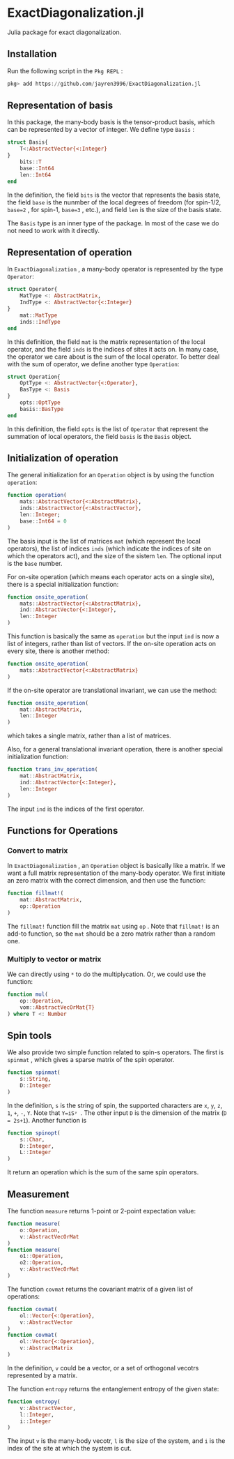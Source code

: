 # ExactDiagonalization.jl
 Julia package for exact diagonalization.

## Installation

Run the following script in the ```Pkg REPL``` :

```julia
pkg> add https://github.com/jayren3996/ExactDiagonalization.jl
```

## Representation of basis

In this package, the many-body basis is the tensor-product basis, which can be represented by a vector of integer. We define type `Basis` :

```julia
struct Basis{
    T<:AbstractVector{<:Integer}
}
    bits::T
    base::Int64
    len::Int64
end
```

In the definition, the field `bits` is the vector that represents the basis state, the field `base` is the nunmber of the local degrees of freedom (for spin-1/2, `base=2` , for spin-1, `base=3` , etc.), and field `len` is the size of the basis state.

The `Basis` type is an inner type of the package. In most of the case we do not need to work with it directly.

## Representation of operation

In `ExactDiagonalization` , a many-body operator is represented by the type `Operator`:

```julia
struct Operator{
    MatType <: AbstractMatrix, 
    IndType <: AbstractVector{<:Integer}
}
    mat::MatType
    inds::IndType
end
```

In this definition,  the field `mat` is the matrix representation of the local operator, and the field `inds` is the indices of sites it acts on. In many case, the operator we care about is the sum of the local operator. To better deal with the sum of operator, we define another type `Operation`:

```julia
struct Operation{
    OptType <: AbstractVector{<:Operator}, 
    BasType <: Basis
}
    opts::OptType
    basis::BasType
end
```

In this definition, the field `opts` is the list of `Operator` that represent the summation of local operators, the field `basis` is the `Basis` object.

## Initialization of operation

The general initialization for an `Operation` object is by using the function `operation`:

```julia
function operation(
    mats::AbstractVector{<:AbstractMatrix},
    inds::AbstractVector{<:AbstractVector},
    len::Integer;
    base::Int64 = 0
)
```

The basis input is the list of matrices `mat` (which represent the local operators), the list of indices `inds` (which indicate the indices of site on which the operators act), and the size of the sistem `len`. The optional input is the `base` number.

For on-site operation (which means each operator acts on a single site), there is a special initialization function:

```julia
function onsite_operation(
    mats::AbstractVector{<:AbstractMatrix},
    ind::AbstractVector{<:Integer},
    len::Integer
)
```

This function is basically the same as `operation` but the input `ind` is now a list of integers, rather than list of vectors. If the on-site operation acts on every site, there is another method:

```julia
function onsite_operation(
    mats::AbstractVector{<:AbstractMatrix}
)
```

If the on-site operator are translational invariant, we can use the method:

```julia
function onsite_operation(
    mat::AbstractMatrix,
    len::Integer
)
```

which takes a single matrix, rather than a list of matrices.

Also, for a general translational invariant operation, there is another special initialization function:

```julia
function trans_inv_operation(
    mat::AbstractMatrix,
    ind::AbstractVector{<:Integer},
    len::Integer
)
```

The input `ind` is the indices of the first operator. 

## Functions for Operations

### Convert to matrix

In `ExactDiagonalization` , an `Operation` object is basically like a matrix. If we want a full matrix representation of the many-body operator. We first initiate an zero matrix with the correct dimension, and then use the function:

```julia
function fillmat!(
    mat::AbstractMatrix, 
    op::Operation
)
```

The `fillmat!` function fill the matrix `mat` using `op` . Note that `fillmat!` is an add-to function, so the `mat` should be a zero matrix rather than a random one.

### Multiply to vector or matrix

We can directly using `*` to do the multiplycation. Or, we could use the function:

```julia
function mul(
    op::Operation, 
    vom::AbstractVecOrMat{T}
) where T <: Number
```

## Spin tools

We also provide two simple function related to spin-s operators. The first is `spinmat` , which gives a sparse matrix of the spin operator.

```julia
function spinmat(
    s::String, 
    D::Integer
)
```

In the definition, `s` is the string of spin, the supported characters are `x`, `y`, `z`, `1`, `+`, `-`, `Y`. Note that `Y=iSʸ `. The other input `D` is the dimension of the matrix (`D = 2s+1`). Another function is

```julia
function spinopt(
    s::Char, 
    D::Integer, 
    L::Integer
)
```

It return an operation which is the sum of the same spin operators.

## Measurement

The function `measure` returns 1-point or 2-point expectation value:

```julia
function measure(
    o::Operation, 
    v::AbstractVecOrMat
)
function measure(
    o1::Operation, 
    o2::Operation,
    v::AbstractVecOrMat
)
```

The function `covmat` returns the covariant matrix of a given list of operations:

```julia
function covmat(
    ol::Vector{<:Operation}, 
    v::AbstractVector
)
function covmat(
    ol::Vector{<:Operation}, 
    v::AbstractMatrix
)
```

In the definition, `v` could be a vector, or a set of orthogonal vecotrs represented by a matrix.

The function `entropy` returns the entanglement entropy of the given state:

```julia
function entropy(
    v::AbstractVector, 
    l::Integer,
    i::Integer
)
```

The input `v` is the many-body vecotr, `l` is the size of the system, and `i` is the index of the site at which the system is cut.